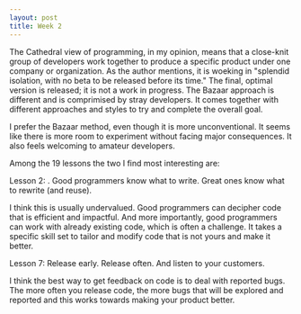 ```yaml
---
layout: post
title: Week 2
---
```



The Cathedral view of programming, in my opinion, means that a close-knit group of developers work together to produce a specific product under one company or organization. As the author mentions, it is woeking in "splendid isolation, with no beta to be released before its time." The final, optimal version is released; it is not a work in progress. The Bazaar approach is different and is comprimised by stray developers. It comes together with different approaches and styles to try and complete the overall goal. 

I prefer the Bazaar method, even though it is more unconventional. It seems like there is more room to experiment without facing major consequences. It also feels welcoming to amateur developers.  

Among the 19 lessons the two I find most interesting are:

Lesson 2: . Good programmers know what to write. Great ones know what to rewrite (and reuse).

I think this is usually undervalued. Good programmers can decipher code that is efficient and impactful. And more importantly, good programmers can work with already existing code, which is often a challenge. It takes a specific skill set to tailor and modify code that is not yours and make it better. 

Lesson 7: Release early. Release often. And listen to your customers.

I think the best way to get feedback on code is to deal with reported bugs. The more often you release code, the more bugs that will be explored and reported and this works towards making your product better. 
